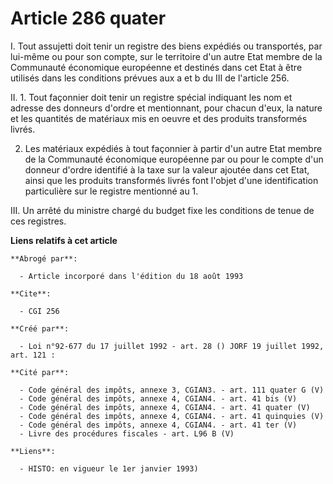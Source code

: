 # Article 286 quater

I. Tout assujetti doit tenir un registre des biens expédiés ou transportés, par lui-même ou pour son compte, sur le
territoire d'un autre Etat membre de la Communauté économique européenne et destinés dans cet Etat à être utilisés dans les
conditions prévues aux a et b du III de l'article 256.

II. 1. Tout façonnier doit tenir un registre spécial indiquant les nom et adresse des donneurs d'ordre et mentionnant, pour
chacun d'eux, la nature et les quantités de matériaux mis en oeuvre et des produits transformés livrés.

2. Les matériaux expédiés à tout façonnier à partir d'un autre Etat membre de la Communauté économique européenne par ou pour
le compte d'un donneur d'ordre identifié à la taxe sur la valeur ajoutée dans cet Etat, ainsi que les produits transformés
livrés font l'objet d'une identification particulière sur le registre mentionné au 1.

III. Un arrêté du ministre chargé du budget fixe les conditions de tenue de ces registres.

**Liens relatifs à cet article**

	**Abrogé par**:

	  - Article incorporé dans l'édition du 18 août 1993

	**Cite**:

	  - CGI 256

	**Créé par**:

	  - Loi n°92-677 du 17 juillet 1992 - art. 28 () JORF 19 juillet 1992, art. 121 :

	**Cité par**:

	  - Code général des impôts, annexe 3, CGIAN3. - art. 111 quater G (V)
	  - Code général des impôts, annexe 4, CGIAN4. - art. 41 bis (V)
	  - Code général des impôts, annexe 4, CGIAN4. - art. 41 quater (V)
	  - Code général des impôts, annexe 4, CGIAN4. - art. 41 quinquies (V)
	  - Code général des impôts, annexe 4, CGIAN4. - art. 41 ter (V)
	  - Livre des procédures fiscales - art. L96 B (V)

	**Liens**:

	  - HISTO: en vigueur le 1er janvier 1993)
